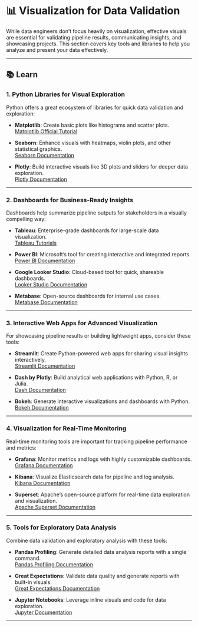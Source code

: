 # 📊 Visualization for Data Validation  

While data engineers don’t focus heavily on visualization, effective visuals are essential for validating pipeline results, communicating insights, and showcasing projects. This section covers key tools and libraries to help you analyze and present your data effectively.

---

## **📚 Learn**  

### **1. Python Libraries for Visual Exploration**  
Python offers a great ecosystem of libraries for quick data validation and exploration:  
- **Matplotlib**: Create basic plots like histograms and scatter plots.  
  <a href="https://matplotlib.org/stable/tutorials/index.html" target="_blank" rel="noopener noreferrer">Matplotlib Official Tutorial</a>  

- **Seaborn**: Enhance visuals with heatmaps, violin plots, and other statistical graphics.  
  <a href="https://seaborn.pydata.org/" target="_blank" rel="noopener noreferrer">Seaborn Documentation</a>  

- **Plotly**: Build interactive visuals like 3D plots and sliders for deeper data exploration.  
  <a href="https://plotly.com/python/" target="_blank" rel="noopener noreferrer">Plotly Documentation</a>  

---

### **2. Dashboards for Business-Ready Insights**  
Dashboards help summarize pipeline outputs for stakeholders in a visually compelling way:  
- **Tableau**: Enterprise-grade dashboards for large-scale data visualization.  
  <a href="https://www.tableau.com/learn/training" target="_blank" rel="noopener noreferrer">Tableau Tutorials</a>  

- **Power BI**: Microsoft’s tool for creating interactive and integrated reports.  
  <a href="https://learn.microsoft.com/en-us/power-bi/" target="_blank" rel="noopener noreferrer">Power BI Documentation</a>  

- **Google Looker Studio**: Cloud-based tool for quick, shareable dashboards.  
  <a href="https://lookerstudio.google.com/" target="_blank" rel="noopener noreferrer">Looker Studio Documentation</a>  

- **Metabase**: Open-source dashboards for internal use cases.  
  <a href="https://www.metabase.com/docs/latest/" target="_blank" rel="noopener noreferrer">Metabase Documentation</a>  

---

### **3. Interactive Web Apps for Advanced Visualization**  
For showcasing pipeline results or building lightweight apps, consider these tools:  
- **Streamlit**: Create Python-powered web apps for sharing visual insights interactively.  
  <a href="https://docs.streamlit.io/" target="_blank" rel="noopener noreferrer">Streamlit Documentation</a>  

- **Dash by Plotly**: Build analytical web applications with Python, R, or Julia.  
  <a href="https://dash.plotly.com/" target="_blank" rel="noopener noreferrer">Dash Documentation</a>  

- **Bokeh**: Generate interactive visualizations and dashboards with Python.  
  <a href="https://docs.bokeh.org/en/latest/" target="_blank" rel="noopener noreferrer">Bokeh Documentation</a>  

---

### **4. Visualization for Real-Time Monitoring**  
Real-time monitoring tools are important for tracking pipeline performance and metrics:  
- **Grafana**: Monitor metrics and logs with highly customizable dashboards.  
  <a href="https://grafana.com/docs/" target="_blank" rel="noopener noreferrer">Grafana Documentation</a>  

- **Kibana**: Visualize Elasticsearch data for pipeline and log analysis.  
  <a href="https://www.elastic.co/guide/index.html" target="_blank" rel="noopener noreferrer">Kibana Documentation</a>  

- **Superset**: Apache’s open-source platform for real-time data exploration and visualization.  
  <a href="https://superset.apache.org/docs/intro" target="_blank" rel="noopener noreferrer">Apache Superset Documentation</a>  

---

### **5. Tools for Exploratory Data Analysis**  
Combine data validation and exploratory analysis with these tools:  
- **Pandas Profiling**: Generate detailed data analysis reports with a single command.  
  <a href="https://pandas-profiling.github.io/pandas-profiling/" target="_blank" rel="noopener noreferrer">Pandas Profiling Documentation</a>  

- **Great Expectations**: Validate data quality and generate reports with built-in visuals.  
  <a href="https://greatexpectations.io/docs/" target="_blank" rel="noopener noreferrer">Great Expectations Documentation</a>  

- **Jupyter Notebooks**: Leverage inline visuals and code for data exploration.  
  <a href="https://jupyter.org/documentation" target="_blank" rel="noopener noreferrer">Jupyter Documentation</a>  

---

